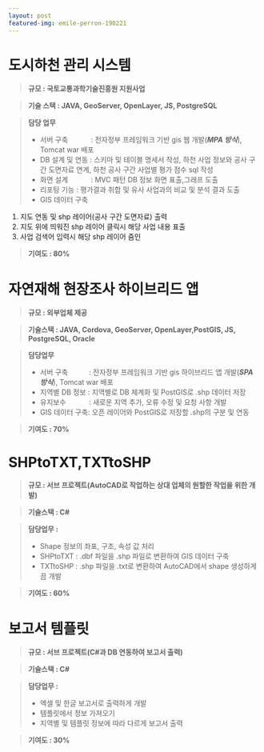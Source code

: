 ```yaml
---
layout: post
featured-img: emile-perron-190221
---
```


도시하천 관리 시스템
======

> **규모 :  국토교통과학기술진흥원 지원사업**

> **기술 스택  :  JAVA, GeoServer, OpenLayer, JS, PostgreSQL**

> **담당 업무**  
> - 서버 구축 　　　: 전자정부 프레임워크 기반 gis 웹 개발(**_MPA 방식_**), Tomcat war 배포
> - DB 설계 및 연동 : 스키마 및 테이블 명세서 작성, 하천 사업 정보와 공사 구간 도면자료 연계, 하천 공사 구간 사업별 평가 점수 sql 작성
> - 화면 설계 　　　:  MVC 패턴 DB 정보 화면 표출,그래프 도출
> - 리포팅 기능    :  평가결과 취합 및 유사 사업과의 비교 및 분석 결과 도출 
> - GIS 데이터 구축 
  1. 지도 연동 및 shp 레이어(공사 구간 도면자료) 출력
  2. 지도 위에 띄워진 shp 레이어 클릭시 해당 사업 내용 표출
  3. 사업 검색어 입력시 해당 shp 레이어 줌인 

 > **기여도 : 80%**


자연재해 현장조사 하이브리드 앱
======

> **규모 : 외부업체 제공**

> **기술스택 :  JAVA, Cordova, GeoServer, OpenLayer,PostGIS, JS, PostgreSQL, Oracle**

> **담당업무**
> - 서버 구축　　　: 전자정부 프레임워크 기반 gis 하이브리드 앱 개발(**_SPA 방식_**), Tomcat war 배포
> - 지역별 DB 정보 : 지역별로 DB 체계화 및  PostGIS로 .shp 데이터 저장
> - 유지보수 　　　: 새로운 지역 추가, 오류 수정 및 요청 사항 개발
> - GIS 데이터 구축: 오픈 레이어와 PostGIS로 저장할 .shp의 구분 및 연동

     
> **기여도 : 70%**


SHPtoTXT,TXTtoSHP
======

> **규모 : 서브 프로젝트(AutoCAD로 작업하는 상대 업체의 원할한 작업을 위한 개발)** 

> **기술스택 : C#**

> **담당업무 :**
> - Shape 정보의 좌표, 구조, 속성 값 처리 
> - SHPtoTXT : .dbf 파일을 .shp 파일로 변환하여 GIS 데이터 구축
> - TXTtoSHP : .shp 파일을 .txt로 변환하여 AutoCAD에서 shape 생성하게끔 개발


> **기여도 : 60%** 


보고서 템플릿 
======

> **규모 : 서브 프로젝트(C#과 DB 연동하여 보고서 출력)** 

> **기술스택 : C#**

> **담당업무 :**
> - 엑셀 및 한글 보고서로 출력하게 개발 
> - 템플릿에서 정보 가져오기 
> - 지역별 및 템플릿 정보에 따라 다르게 보고서 출력


> **기여도 : 30%** 